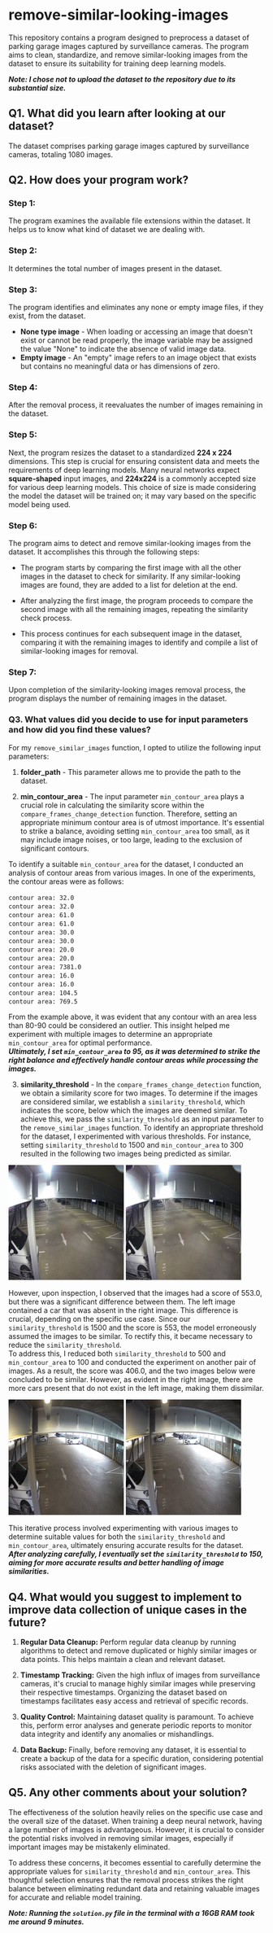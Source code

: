 # remove-similar-looking-images<br />

This repository contains a program designed to preprocess a dataset of parking garage images captured by surveillance cameras. The program aims to clean, standardize, and remove similar-looking images from the dataset to ensure its suitability for training deep learning models.<br />

***Note: I chose not to upload the dataset to the repository due to its substantial size.***

## Q1. What did you learn after looking at our dataset? <br />

The dataset comprises parking garage images captured by surveillance cameras, totaling 1080 images.
## Q2. How does your program work? <br />

### Step 1:
The program examines the available file extensions within the dataset. It helps us to know what kind of dataset we are dealing with.

### Step 2:
It determines the total number of images present in the dataset.

### Step 3:
The program identifies and eliminates any none or empty image files, if they exist, from the dataset.

* **None type image** - When loading or accessing an image that doesn't exist or cannot be read properly, the image variable may be assigned the value "None" to indicate the absence of valid image data. <br />
* **Empty image** - An "empty" image refers to an image object that exists but contains no meaningful data or has dimensions of zero.

### Step 4:
After the removal process, it reevaluates the number of images remaining in the dataset.

### Step 5:
Next, the program resizes the dataset to a standardized **224 x 224** dimensions. This step is crucial for ensuring consistent data and meets the requirements of deep learning models. Many neural networks expect **square-shaped** input images, and **224x224** is a commonly accepted size for various deep learning models. This choice of size is made considering the model the dataset will be trained on; it may vary based on the specific model being used.

### Step 6:
The program aims to detect and remove similar-looking images from the dataset. It accomplishes this through the following steps:

* The program starts by comparing the first image with all the other images in the dataset to check for similarity. If any similar-looking images are found, they are added to a list for deletion at the end.

* After analyzing the first image, the program proceeds to compare the second image with all the remaining images, repeating the similarity check process.

* This process continues for each subsequent image in the dataset, comparing it with the remaining images to identify and compile a list of similar-looking images for removal.

### Step 7:
Upon completion of the similarity-looking images removal process, the program displays the number of remaining images in the dataset.

### Q3. What values did you decide to use for input parameters and how did you find these values?<br />

For my `remove_similar_images` function, I opted to utilize the following input parameters:

1. **folder_path** - This parameter allows me to provide the path to the dataset.

2. **min_contour_area** - The input parameter `min_contour_area` plays a crucial role in calculating the similarity score within the `compare_frames_change_detection` function. Therefore, setting an appropriate minimum contour area is of utmost importance. It's essential to strike a balance, avoiding setting `min_contour_area` too small, as it may include image noises, or too large, leading to the exclusion of significant contours.

To identify a suitable `min_contour_area` for the dataset, I conducted an analysis of contour areas from various images. In one of the experiments, the contour areas were as follows:

`contour area: 32.0`<br />
`contour area: 32.0`<br />
`contour area: 61.0`<br />
`contour area: 61.0`<br />
`contour area: 30.0`<br />
`contour area: 30.0`<br />
`contour area: 20.0`<br />
`contour area: 20.0`<br />
`contour area: 7381.0`<br />
`contour area: 16.0`<br />
`contour area: 16.0`<br />
`contour area: 104.5`<br />
`contour area: 769.5`<br />

From the example above, it was evident that any contour with an area less than 80-90 could be considered an outlier. This insight helped me experiment with multiple images to determine an appropriate `min_contour_area` for optimal performance.<br />
***Ultimately, I set `min_contour_area` to 95, as it was determined to strike the right balance and effectively handle contour areas while processing the images.***

3. **similarity_threshold** - In the `compare_frames_change_detection` function, we obtain a similarity score for two images. To determine if the images are considered similar, we establish a `similarity_threshold`, which indicates the score, below which the images are deemed similar. To achieve this, we pass the `similarity_threshold` as an input parameter to the `remove_similar_images` function.
To identify an appropriate threshold for the dataset, I experimented with various thresholds. For instance, setting `similarity_threshold` to 1500 and `min_contour_area` to 300 resulted in the following two images being predicted as similar.

<p float="left">
  <img src="./diagrams/c19.png" width="45%" />
  <img src="./diagrams/c20.png" width="45%" /> 
</p>

However, upon inspection, I observed that the images had a score of 553.0, but there was a significant difference between them. The left image contained a car that was absent in the right image. This difference is crucial, depending on the specific use case. Since our `similarity_threshold` is 1500 and the score is 553, the model erroneously assumed the images to be similar. To rectify this, it became necessary to reduce the `similarity_threshold`.<br />
To address this, I reduced both `similarity_threshold` to 500 and `min_contour_area` to 100 and conducted the experiment on another pair of images. As a result, the score was 406.0, and the two images below were concluded to be similar. However, as evident in the right image, there are more cars present that do not exist in the left image, making them dissimilar.<br />

 <p float="left">
  <img src="./diagrams/c27.png" width="45%" />
  <img src="./diagrams/c29.png" width="45%" /> 
</p>

This iterative process involved experimenting with various images to determine suitable values for both the `similarity_threshold` and `min_contour_area`, ultimately ensuring accurate results for the dataset.<br />
***After analyzing carefully, I eventually set the `similarity_threshold` to 150, aiming for more accurate results and better handling of image similarities.***

## Q4. What would you suggest to implement to improve data collection of unique cases in the future?

1. **Regular Data Cleanup:** Perform regular data cleanup by running algorithms to detect and remove duplicated or highly similar images or data points. This helps maintain a clean and relevant dataset.
2. **Timestamp Tracking:** Given the high influx of images from surveillance cameras, it's crucial to manage highly similar images while preserving their respective timestamps. Organizing the dataset based on timestamps facilitates easy access and retrieval of specific records.
3. **Quality Control:** Maintaining dataset quality is paramount. To achieve this, perform error analyses and generate periodic reports to monitor data integrity and identify any anomalies or mishandlings.

4. **Data Backup:** Finally, before removing any dataset, it is essential to create a backup of the data for a specific duration, considering potential risks associated with the deletion of significant images.
## Q5. Any other comments about your solution?

The effectiveness of the solution heavily relies on the specific use case and the overall size of the dataset. When training a deep neural network, having a large number of images is advantageous. However, it is crucial to consider the potential risks involved in removing similar images, especially if important images may be mistakenly eliminated.

To address these concerns, it becomes essential to carefully determine the appropriate values for `similarity_threshold` and `min_contour_area`. This thoughtful selection ensures that the removal process strikes the right balance between eliminating redundant data and retaining valuable images for accurate and reliable model training.

***Note: Running the `solution.py` file in the terminal with a 16GB RAM took me around 9 minutes.***






